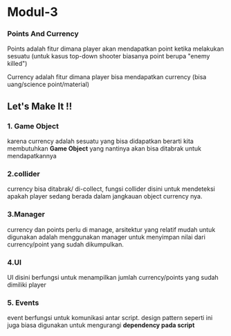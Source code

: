 # Modul-3

### Points And Currency

Points adalah fitur dimana player akan mendapatkan point ketika melakukan sesuatu (untuk kasus top-down shooter biasanya point berupa "enemy killed")

Currency adalah fitur dimana player bisa mendapatkan currency (bisa uang/science point/material)

## Let's Make It !! 

### 1. Game Object 

karena currency adalah sesuatu yang bisa didapatkan berarti kita membutuhkan **Game Object** yang nantinya akan bisa ditabrak untuk mendapatkannya

### 2.collider

currency bisa ditabrak/ di-collect, fungsi collider disini untuk mendeteksi apakah player sedang berada dalam jangkauan object currency nya.

### 3.Manager

currency dan points perlu di manage, arsitektur yang relatif mudah untuk digunakan adalah menggunakan manager untuk menyimpan nilai dari currency/point yang sudah dikumpulkan.

### 4.UI

UI disini berfungsi untuk menampilkan jumlah currency/points yang sudah dimiliki player

### 5. Events

event berfungsi untuk komunikasi antar script. design pattern seperti ini juga biasa digunakan untuk mengurangi **dependency pada script**
